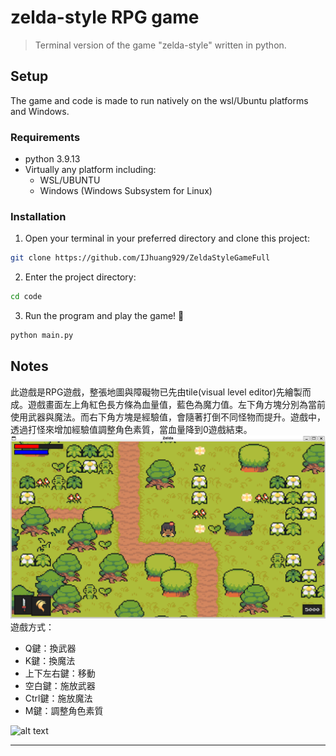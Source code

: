 # zelda-style RPG game

> Terminal version of the game "zelda-style" written in python.


## Setup

The game and code is made to run natively on the wsl/Ubuntu platforms and Windows.

### Requirements

* python 3.9.13
* Virtually any platform including:
  * WSL/UBUNTU
  * Windows (Windows Subsystem for Linux)

### Installation

1. Open your terminal in your preferred directory and clone this project:
```sh
git clone https://github.com/IJhuang929/ZeldaStyleGameFull
```
2. Enter the project directory:
```sh
cd code
```

3. Run the program and play the game! :tada:
```sh
python main.py    
```

## Notes

此遊戲是RPG遊戲，整張地圖與障礙物已先由tile(visual level editor)先繪製而成。遊戲畫面左上角紅色長方條為血量值，藍色為魔力值。左下角方塊分別為當前使用武器與魔法。而右下角方塊是經驗值，會隨著打倒不同怪物而提升。遊戲中，透過打怪來增加經驗值調整角色素質，當血量降到0遊戲結束。
![alt text](graphics/readme/image.png)
遊戲方式：
- Q鍵：換武器
- K鍵：換魔法
- 上下左右鍵：移動
- 空白鍵：施放武器
- Ctrl鍵：施放魔法
- M鍵：調整角色素質

![alt text](graphics/readme/demo.gif)

---

